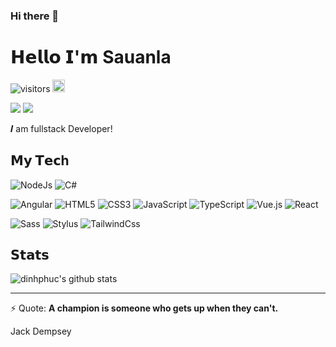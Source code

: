 ### Hi there 👋
# 𝗛𝗲𝗹𝗹𝗼 𝗜'𝗺 Sauanla

![visitors](https://visitor-badge.glitch.me/badge?page_id=dinhphuc.dinhphuc)
[<img alt="github" src="https://img.shields.io/badge/github-dinhphuc-8da0cb?style=for-the-badge&labelColor=555555&logo=github" height="20">](https://github.com/dinhphuc)

[![](https://img.shields.io/badge/-@dinhphuc-%23181717?style=flat-square&logo=github)](https://github.com/dinhphuc)
[![](https://img.shields.io/website?color=0ab9e6&style=flat-square&up_message=sauanla.com&url=https%3A%2F%2Fsauanla.com)](https://sauanla.com)

𝑰 am fullstack Developer!

## 𝗠𝘆 𝗧𝗲𝗰h

![NodeJs](https://img.shields.io/badge/-Nodejs-%339933?style=flat-square&logo=node-dot-js&logoColor=ffffff)
![C#](https://img.shields.io/badge/-CSharp-%339933?style=flat-square&logo=c-sharp&logoColor=ffffff)

![Angular](https://img.shields.io/badge/-Angular-%23E44D27?style=flat-square&logo=angular&logoColor=ffffff)
![HTML5](https://img.shields.io/badge/-HTML5-%23E44D27?style=flat-square&logo=html5&logoColor=ffffff)
![CSS3](https://img.shields.io/badge/-CSS3-%231572B6?style=flat-square&logo=css3)
![JavaScript](https://img.shields.io/badge/-JavaScript-%23F7DF1C?style=flat-square&logo=javascript&logoColor=000000&labelColor=%23F7DF1C&color=%23FFCE5A)
![TypeScript](https://img.shields.io/badge/-TypeScript-007ACC?style=flat-square&logo=typescript&logoColor=white)
![Vue.js](https://img.shields.io/badge/-Vue.js-%232c3e50?style=flat-square&logo=vue-dot-js)
![React](https://img.shields.io/badge/-React-%23282C34?style=flat-square&logo=react)



![Sass](https://img.shields.io/badge/-Sass-%23CC6699?style=flat-square&logo=sass&logoColor=ffffff)
![Stylus](https://img.shields.io/badge/-Stylus-%23333333?style=flat-square&logo=stylus)
![TailwindCss](https://img.shields.io/badge/-TailwindCss-%231a202c?style=flat-square&logo=tailwind-css)

## 𝗦𝘁𝗮𝘁𝘀

![dinhphuc's github stats](https://github-readme-stats.vercel.app/api?username=dinhphuc&show_icons=true&theme=dracula)



------------
⚡ Quote: 
**A champion is someone who gets up when they can't.**

Jack Dempsey